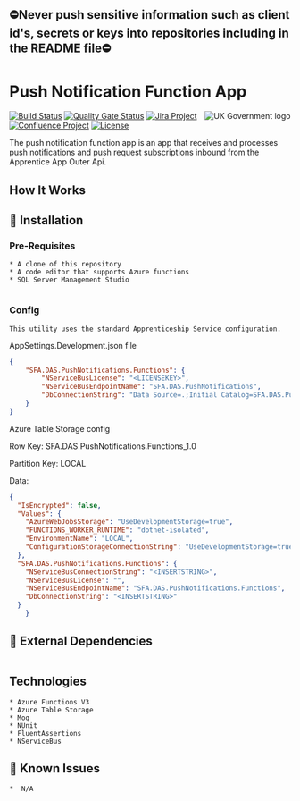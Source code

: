 ## ⛔Never push sensitive information such as client id's, secrets or keys into repositories including in the README file⛔

# Push Notification Function App

<img src="https://avatars.githubusercontent.com/u/9841374?s=200&v=4" align="right" alt="UK Government logo">


[![Build Status](https://dev.azure.com/sfa-gov-uk/Digital%20Apprenticeship%20Service/_apis/build/status/_projectname_?branchName=master)](https://dev.azure.com/sfa-gov-uk/Digital%20Apprenticeship%20Service/_build/latest?definitionId=_projectid_&branchName=master)
[![Quality Gate Status](https://sonarcloud.io/api/project_badges/measure?project=_projectId_&metric=alert_status)](https://sonarcloud.io/dashboard?id=_projectId_)
[![Jira Project](https://img.shields.io/badge/Jira-Project-blue)](https://skillsfundingagency.atlassian.net/secure/RapidBoard.jspa?rapidView=564&projectKey=_projectKey_)
[![Confluence Project](https://img.shields.io/badge/Confluence-Project-blue)](https://skillsfundingagency.atlassian.net/wiki/spaces/_pageurl_)
[![License](https://img.shields.io/badge/license-MIT-lightgrey.svg?longCache=true&style=flat-square)](https://en.wikipedia.org/wiki/MIT_License)

The push notification function app is an app that receives and processes push notifications and push request subscriptions inbound from the Apprentice App Outer Api.


## How It Works


## 🚀 Installation

### Pre-Requisites

```
* A clone of this repository
* A code editor that supports Azure functions
* SQL Server Management Studio


```
### Config

```
This utility uses the standard Apprenticeship Service configuration.

```
AppSettings.Development.json file
```json
{
    "SFA.DAS.PushNotifications.Functions": {
        "NServiceBusLicense": "<LICENSEKEY>",
        "NServiceBusEndpointName": "SFA.DAS.PushNotifications",
        "DbConnectionString": "Data Source=.;Initial Catalog=SFA.DAS.PushNotifications.Database;Integrated Security=True"
    }
} 
```

Azure Table Storage config

Row Key: SFA.DAS.PushNotifications.Functions_1.0

Partition Key: LOCAL

Data:

```json
{
  "IsEncrypted": false,
  "Values": {
    "AzureWebJobsStorage": "UseDevelopmentStorage=true",
    "FUNCTIONS_WORKER_RUNTIME": "dotnet-isolated",
    "EnvironmentName": "LOCAL",
    "ConfigurationStorageConnectionString": "UseDevelopmentStorage=true"
  },
  "SFA.DAS.PushNotifications.Functions": {
    "NServiceBusConnectionString": "<INSERTSTRING>",
    "NServiceBusLicense": "",
    "NServiceBusEndpointName": "SFA.DAS.PushNotifications.Functions",
    "DbConnectionString": "<INSERTSTRING>"
  }
    }
```

## 🔗 External Dependencies


```

```

## Technologies
```
* Azure Functions V3
* Azure Table Storage
* Moq
* NUnit
* FluentAssertions
* NServiceBus
```

## 🐛 Known Issues

```
*  N/A
```
